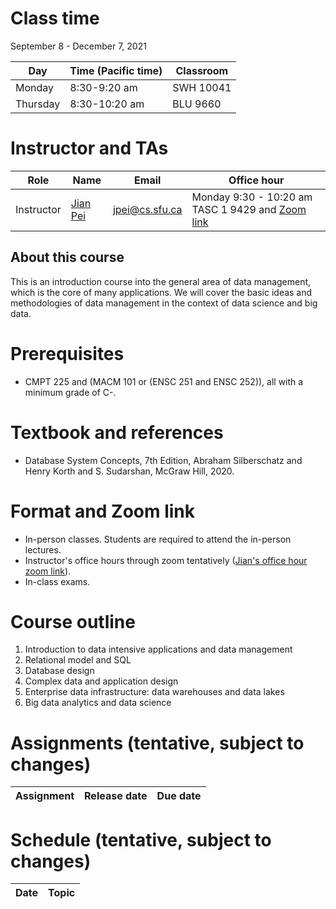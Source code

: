 # Class time
September 8 - December 7, 2021

| Day | Time (Pacific time) | Classroom |
|---|---|---|
| Monday | 8:30-9:20 am | SWH 10041 |
| Thursday | 8:30-10:20 am | BLU 9660 |

# Instructor and TAs

| Role | Name | Email | Office hour |
|---|---|---|---|
| Instructor | [Jian Pei](http://www.cs.sfu.ca/~jpei) | jpei@cs.sfu.ca | Monday 9:30 - 10:20 am TASC 1 9429 and [Zoom link](https://sfu.zoom.us/j/68175691648?pwd=VWp0cTUrZWNWdWVMWHFibHpZZ3RUdz09)|


## About this course

This is an introduction course into the general area of data management, which is the core of many applications. We will cover the basic ideas and methodologies of data management in the context of data science and big data.

# Prerequisites
- CMPT 225 and (MACM 101 or (ENSC 251 and ENSC 252)), all with a minimum grade of C-.

# Textbook and references
- Database System Concepts, 7th Edition, Abraham Silberschatz and Henry Korth and S. Sudarshan, McGraw Hill, 2020.

# Format and Zoom link
- In-person classes.  Students are required to attend the in-person lectures. 
- Instructor's office hours through zoom tentatively ([Jian's office hour zoom link](https://sfu.zoom.us/j/68175691648?pwd=VWp0cTUrZWNWdWVMWHFibHpZZ3RUdz09)).
- In-class exams.

# Course outline
1. Introduction to data intensive applications and data management
2. Relational model and SQL
3. Database design
4. Complex data and application design
5. Enterprise data infrastructure: data warehouses and data lakes
6. Big data analytics and data science

# Assignments (tentative, subject to changes)

| Assignment | Release date | Due date |
|---|---|---|

# Schedule (tentative, subject to changes)

| Date | Topic |
|---|---| 

